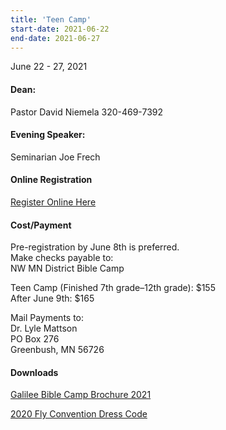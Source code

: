 ```yaml
---
title: 'Teen Camp'
start-date: 2021-06-22
end-date: 2021-06-27
---
```


June 22 - 27, 2021

#### Dean:

Pastor David Niemela 320-469-7392

#### Evening Speaker:

Seminarian Joe Frech

#### Online Registration

[Register Online Here](https://forms.gle/eAuzoFhZHGzAGLdE9)

#### Cost/Payment

Pre-registration by June 8th is preferred.  
Make checks payable to:  
NW MN District Bible Camp

Teen Camp (Finished 7th grade–12th grade): $155  
After June 9th: $165

Mail Payments to:  
Dr. Lyle Mattson  
PO Box 276  
Greenbush, MN 56726

#### Downloads

[Galilee Bible Camp Brochure 2021](/files/galilee-bible-camp-2021-brochure.pdf)

[2020 Fly Convention Dress Code](/files/2019-fly-convention-dress-code.pdf)
